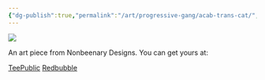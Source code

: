 ```yaml
---
{"dg-publish":true,"permalink":"/art/progressive-gang/acab-trans-cat/","title":"ACAB Trans Cat","tags":["Art","Progressive Gang"]}
---
```



![](https://baserow-media.ams3.digitaloceanspaces.com/user_files/gMrKL5F7i706jnsBOFqCNtQvT0z6q4Mb_a4e8d5159d8d994fd94ac0509e665302be1bc2fffa86f1278db54056661d0adc.jpg)

An art piece from Nonbeenary Designs. You can get yours at:

[TeePublic](https://www.teepublic.com/t-shirt/7709613-all-cats-are-beautiful?store_id=258912)
[Redbubble](https://www.redbubble.com/portfolio/search_works?utf8=%E2%9C%93&query=acab#)

